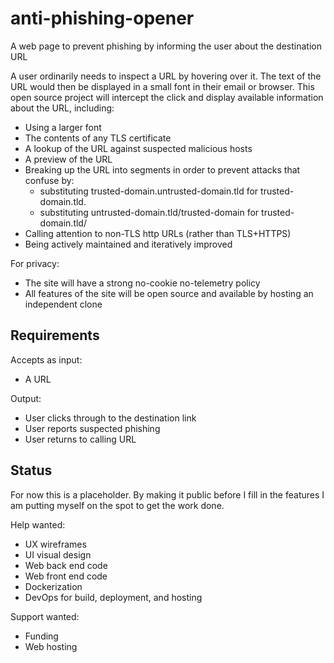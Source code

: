 # anti-phishing-opener
A web page to prevent phishing by informing the user about the destination URL

A user ordinarily needs to inspect a URL by hovering over it. The text of the URL would then be displayed in a small font in their email or browser. This open source project will intercept the click and display available information about the URL, including:

- Using a larger font
- The contents of any TLS certificate
- A lookup of the URL against suspected malicious hosts
- A preview of the URL
- Breaking up the URL into segments in order to prevent attacks that confuse by:
  - substituting trusted-domain.untrusted-domain.tld for trusted-domain.tld.
  - substituting untrusted-domain.tld/trusted-domain for trusted-domain.tld/
- Calling attention to non-TLS http URLs (rather than TLS+HTTPS)
- Being actively maintained and iteratively improved

For privacy:
- The site will have a strong no-cookie no-telemetry policy
- All features of the site will be open source and available by hosting an independent clone

## Requirements

Accepts as input:
* A URL

Output:
* User clicks through to the destination link
* User reports suspected phishing
* User returns to calling URL

## Status

For now this is a placeholder. By making it public before I fill in the features I am putting myself on the spot to get the work done.

Help wanted:
- UX wireframes
- UI visual design
- Web back end code
- Web front end code
- Dockerization
- DevOps for build, deployment, and hosting

Support wanted:
- Funding
- Web hosting

